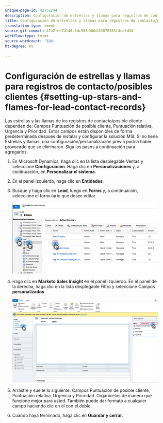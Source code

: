 ```yaml
---
unique-page-id: 42762244
description: Configuración de estrellas y llamas para registros de contacto/posibles clientes - Documentos de marketing - Documentación del producto
title: Configuración de estrellas y llamas para registros de contacto/posibles clientes
translation-type: tm+mt
source-git-commit: 47b2fee7d146c3dc558d4bbb10070683f4cdfd3d
workflow-type: tm+mt
source-wordcount: '184'
ht-degree: 0%

---
```



# Configuración de estrellas y llamas para registros de contacto/posibles clientes {#setting-up-stars-and-flames-for-lead-contact-records}

Las estrellas y las llamas de los registros de contacto/posible cliente dependen de: Campos Puntuación de posible cliente, Puntuación relativa, Urgencia y Prioridad. Estos campos están disponibles de forma predeterminada después de instalar y configurar la solución MSI. Si no tiene Estrellas y llamas, una configuración/personalización previa podría haber provocado que se eliminaran. Siga los pasos a continuación para agregarlos.

1. En Microsoft Dynamics, haga clic en la lista desplegable Ventas y seleccione **Configuración**. Haga clic en **Personalizaciones** y, a continuación, en **Personalizar el sistema**.
1. En el panel izquierdo, haga clic en **Entidades**.
1. Busque y haga clic en **Lead**, luego en **Forms** y, a continuación, seleccione el formulario que desee editar.

   ![](assets/setting-up-stars-and-flames-for-lead-contact-records-1.png)

1. Haga clic en **Marketo Sales Insight** en el panel izquierdo. En el panel de la derecha, haga clic en la lista desplegable Filtro y seleccione Campos **personalizados**.

   ![](assets/setting-up-stars-and-flames-for-lead-contact-records-2.png)

1. Arrastre y suelte lo siguiente: Campos Puntuación de posible cliente, Puntuación relativa, Urgencia y Prioridad. Organícelos de manera que funcione mejor para usted. También puede dar formato a cualquier campo haciendo clic en él con el doble.
1. Cuando haya terminado, haga clic en **Guardar y cerrar**.

